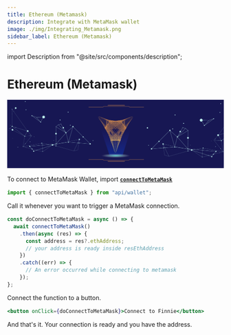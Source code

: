 ```yaml
---
title: Ethereum (Metamask)
description: Integrate with MetaMask wallet
image: ./img/Integrating_Metamask.png
sidebar_label: Ethereum (Metamask)
---
```


import Description from "@site/src/components/description";

# Ethereum (Metamask)

![Banner](./img/Integrating_Metamask.png)

<Description
  text="Integrate with MetaMask wallet"
/>

To connect to MetaMask Wallet, import [**`connectToMetaMask`**](https://github.com/koii-network/crowdfunding/blob/master/src/api/wallet.ts)

```jsx
import { connectToMetaMask } from "api/wallet";
```

Call it whenever you want to trigger a MetaMask connection.

```jsx
const doConnectToMetaMask = async () => {
  await connectToMetaMask()
    .then(async (res) => {
      const address = res?.ethAddress;
      // your address is ready inside resEthAddress
    })
    .catch((err) => {
      // An error occurred while connecting to metamask
    });
};
```

Connect the function to a button.

```jsx
<button onClick={doConnectToMetaMask}>Connect to Finnie</button>
```

And that's it. Your connection is ready and you have the address.
